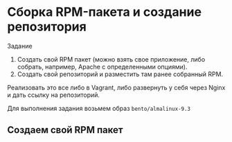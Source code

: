 # Сборка RPM-пакета и создание репозитория
Задание<br>
1) Создать свой RPM пакет (можно взять свое приложение, либо собрать, например,
Apache с определенными опциями).
2) Создать свой репозиторий и разместить там ранее собранный RPM.

Реализовать это все либо в Vagrant, либо развернуть у себя через Nginx и дать ссылку на репозиторий.

Для выполнения задания возьмем образ `bento/almalinux-9.3`

## Создаем свой RPM пакет